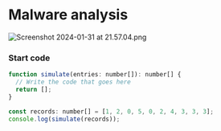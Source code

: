 # Malware analysis

![Screenshot 2024-01-31 at 21.57.04.png](..%2F..%2F..%2F..%2F..%2F..%2Fvar%2Ffolders%2Fn7%2Fwf8yf4c52zz3tzpcf0qsnxjc0000gn%2FT%2FTemporaryItems%2FNSIRD_screencaptureui_cMGqJ8%2FScreenshot%202024-01-31%20at%2021.57.04.png)

### Start code
```js
function simulate(entries: number[]): number[] {
  // Write the code that goes here
  return [];
}

const records: number[] = [1, 2, 0, 5, 0, 2, 4, 3, 3, 3];
console.log(simulate(records));
```